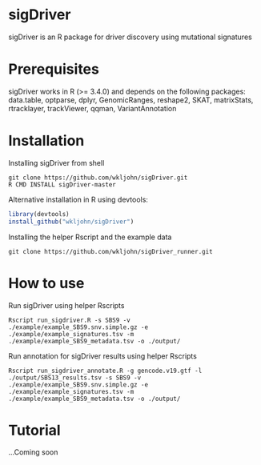 # sigDriver
sigDriver is an R package for driver discovery using mutational signatures

# Prerequisites
sigDriver works in R (>= 3.4.0) and depends on the following packages: data.table, optparse, dplyr, GenomicRanges, reshape2, SKAT, matrixStats, rtracklayer, trackViewer, qqman, VariantAnnotation

# Installation
Installing sigDriver from shell
```console
git clone https://github.com/wkljohn/sigDriver.git
R CMD INSTALL sigDriver-master
```

Alternative installation in R using devtools:
```R
library(devtools)
install_github("wkljohn/sigDriver")
```

Installing the helper Rscript and the example data
```console
git clone https://github.com/wkljohn/sigDriver_runner.git
```

# How to use

Run sigDriver using helper Rscripts
```console
Rscript run_sigdriver.R -s SBS9 -v ./example/example_SBS9.snv.simple.gz -e ./example/example_signatures.tsv -m ./example/example_SBS9_metadata.tsv -o ./output/
```

Run annotation for sigDriver results using helper Rscripts
```console
Rscript run_sigdriver_annotate.R -g gencode.v19.gtf -l ./output/SBS13_results.tsv -s SBS9 -v ./example/example_SBS9.snv.simple.gz -e ./example/example_signatures.tsv -m ./example/example_SBS9_metadata.tsv -o ./output/
```

# Tutorial
...Coming soon